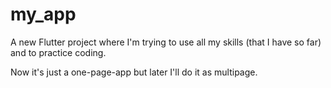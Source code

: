 # my_app

A new Flutter project where I'm trying to use all my skills (that I have so far) and to practice coding. 

Now it's just a one-page-app but later I'll do it as multipage. 
